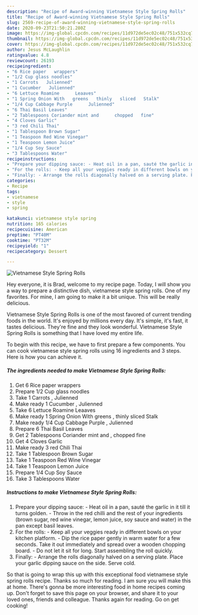 ```yaml
---
description: "Recipe of Award-winning Vietnamese Style Spring Rolls"
title: "Recipe of Award-winning Vietnamese Style Spring Rolls"
slug: 2569-recipe-of-award-winning-vietnamese-style-spring-rolls
date: 2020-09-23T21:50:21.280Z
image: https://img-global.cpcdn.com/recipes/11d972de5ec02c48/751x532cq70/vietnamese-style-spring-rolls-recipe-main-photo.jpg
thumbnail: https://img-global.cpcdn.com/recipes/11d972de5ec02c48/751x532cq70/vietnamese-style-spring-rolls-recipe-main-photo.jpg
cover: https://img-global.cpcdn.com/recipes/11d972de5ec02c48/751x532cq70/vietnamese-style-spring-rolls-recipe-main-photo.jpg
author: Jesus McLaughlin
ratingvalue: 4.8
reviewcount: 26193
recipeingredient:
- "6 Rice paper   wrappers"
- "1/2 Cup glass noodles"
- "1 Carrots   Julienned"
- "1 Cucumber   Julienned"
- "6 Lettuce Roamine      Leaaves"
- "1 Spring Onion With   greens   thinly   sliced   Stalk"
- "1/4 Cup Cabbage Purple      Julienned"
- "6 Thai Basil Leaves"
- "2 Tablespoons Coriander mint and      chopped   fine"
- "4 Cloves Garlic"
- "3 red Chili Thai"
- "1 Tablespoon Brown Sugar"
- "1 Teaspoon Red Wine Vinegar"
- "1 Teaspoon Lemon Juice"
- "1/4 Cup Soy Sauce"
- "3 Tablespoons Water"
recipeinstructions:
- "Prepare your dipping sauce: - Heat oil in a pan, sauté the garlic in it till it turns golden. - Throw in the red chilli and the rest of your ingredients (brown sugar, red wine vinegar, lemon juice, soy sauce and water) in the pan except basil leaves."
- "For the rolls: - Keep all your veggies ready in different bowls on your kitchen platform. - Dip the rice paper gently in warm water for a few seconds. Take it out immediately and spread over a wooden chopping board. - Do not let it sit for long. Start assembling the roll quickly."
- "Finally: - Arrange the rolls diagonally halved on a serving plate. Place your garlic dipping sauce on the side. Serve cold."
categories:
- Recipe
tags:
- vietnamese
- style
- spring

katakunci: vietnamese style spring 
nutrition: 165 calories
recipecuisine: American
preptime: "PT40M"
cooktime: "PT32M"
recipeyield: "1"
recipecategory: Dessert

---
```



![Vietnamese Style Spring Rolls](https://img-global.cpcdn.com/recipes/11d972de5ec02c48/751x532cq70/vietnamese-style-spring-rolls-recipe-main-photo.jpg)

Hey everyone, it is Brad, welcome to my recipe page. Today, I will show you a way to prepare a distinctive dish, vietnamese style spring rolls. One of my favorites. For mine, I am going to make it a bit unique. This will be really delicious.

Vietnamese Style Spring Rolls is one of the most favored of current trending foods in the world. It's enjoyed by millions every day. It's simple, it's fast, it tastes delicious. They're fine and they look wonderful. Vietnamese Style Spring Rolls is something that I have loved my entire life.




To begin with this recipe, we have to first prepare a few components. You can cook vietnamese style spring rolls using 16 ingredients and 3 steps. Here is how you can achieve it.

<!--inarticleads1-->

##### The ingredients needed to make Vietnamese Style Spring Rolls:

1. Get 6 Rice paper   wrappers
1. Prepare 1/2 Cup glass noodles
1. Take 1 Carrots ,  Julienned
1. Make ready 1 Cucumber ,  Julienned
1. Take 6 Lettuce Roamine      Leaaves
1. Make ready 1 Spring Onion With   greens ,  thinly   sliced   Stalk
1. Make ready 1/4 Cup Cabbage Purple    ,  Julienned
1. Prepare 6 Thai Basil Leaves
1. Get 2 Tablespoons Coriander mint and    ,  chopped   fine
1. Get 4 Cloves Garlic
1. Make ready 3 red Chili Thai
1. Take 1 Tablespoon Brown Sugar
1. Take 1 Teaspoon Red Wine Vinegar
1. Take 1 Teaspoon Lemon Juice
1. Prepare 1/4 Cup Soy Sauce
1. Take 3 Tablespoons Water




<!--inarticleads2-->

##### Instructions to make Vietnamese Style Spring Rolls:

1. Prepare your dipping sauce: - Heat oil in a pan, sauté the garlic in it till it turns golden. - Throw in the red chilli and the rest of your ingredients (brown sugar, red wine vinegar, lemon juice, soy sauce and water) in the pan except basil leaves.
1. For the rolls: - Keep all your veggies ready in different bowls on your kitchen platform. - Dip the rice paper gently in warm water for a few seconds. Take it out immediately and spread over a wooden chopping board. - Do not let it sit for long. Start assembling the roll quickly.
1. Finally: - Arrange the rolls diagonally halved on a serving plate. Place your garlic dipping sauce on the side. Serve cold.




So that is going to wrap this up with this exceptional food vietnamese style spring rolls recipe. Thanks so much for reading. I am sure you will make this at home. There's gonna be more interesting food in home recipes coming up. Don't forget to save this page on your browser, and share it to your loved ones, friends and colleague. Thanks again for reading. Go on get cooking!
